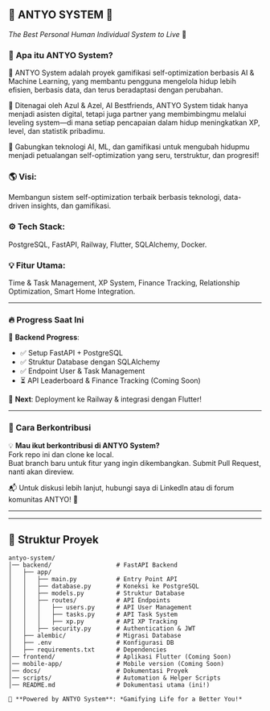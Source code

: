 ## 🚀 **ANTYO SYSTEM** 🚀  
*The Best Personal Human Individual System to Live* 🔹  

### 📌 **Apa itu ANTYO System?**  

📌 ANTYO System adalah proyek gamifikasi self-optimization berbasis AI & Machine Learning, yang membantu pengguna mengelola hidup lebih efisien, berbasis data, dan terus beradaptasi dengan perubahan.

🧠 Ditenagai oleh Azul & Azel, AI Bestfriends, ANTYO System tidak hanya menjadi asisten digital, tetapi juga partner yang membimbingmu melalui leveling system—di mana setiap pencapaian dalam hidup meningkatkan XP, level, dan statistik pribadimu.

🚀 Gabungkan teknologi AI, ML, dan gamifikasi untuk mengubah hidupmu menjadi petualangan self-optimization yang seru, terstruktur, dan progresif!

### 🌎 **Visi:**  
Membangun sistem self-optimization terbaik berbasis teknologi, data-driven insights, dan gamifikasi.  

### ⚙ **Tech Stack:**  
PostgreSQL, FastAPI, Railway, Flutter, SQLAlchemy, Docker.  

### 💡 **Fitur Utama:**  
Time & Task Management, XP System, Finance Tracking, Relationship Optimization, Smart Home Integration.  

---


### 🔥 Progress Saat Ini
🚀 **Backend Progress**:
- ✅ Setup FastAPI + PostgreSQL
- ✅ Struktur Database dengan SQLAlchemy
- ✅ Endpoint User & Task Management
- ⏳ API Leaderboard & Finance Tracking (Coming Soon)

📌 **Next**: Deployment ke Railway & integrasi dengan Flutter!

---

### 📢 Cara Berkontribusi  
💡 **Mau ikut berkontribusi di ANTYO System?**  
Fork repo ini dan clone ke local.  
Buat branch baru untuk fitur yang ingin dikembangkan. Submit Pull Request, nanti akan direview.  

📬 Untuk diskusi lebih lanjut, hubungi saya di LinkedIn atau di forum komunitas ANTYO! 🚀

---


---

## 📂 **Struktur Proyek**  
```plaintext
antyo-system/
│── backend/                  # FastAPI Backend
│   ├── app/
│   │   ├── main.py           # Entry Point API
│   │   ├── database.py       # Koneksi ke PostgreSQL
│   │   ├── models.py         # Struktur Database
│   │   ├── routes/           # API Endpoints
│   │   │   ├── users.py      # API User Management
│   │   │   ├── tasks.py      # API Task System
│   │   │   ├── xp.py         # API XP Tracking
│   │   ├── security.py       # Authentication & JWT
│   ├── alembic/              # Migrasi Database
│   ├── .env                  # Konfigurasi DB
│   ├── requirements.txt      # Dependencies
│── frontend/                 # Aplikasi Flutter (Coming Soon)
│── mobile-app/               # Mobile version (Coming Soon)
│── docs/                     # Dokumentasi Proyek
│── scripts/                  # Automation & Helper Scripts
│── README.md                 # Dokumentasi utama (ini!)

💛 **Powered by ANTYO System**: *Gamifying Life for a Better You!*

